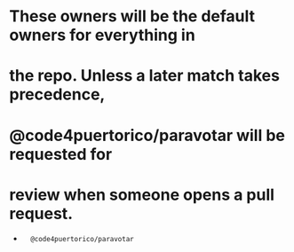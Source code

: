 # These owners will be the default owners for everything in

# the repo. Unless a later match takes precedence,

# @code4puertorico/paravotar will be requested for

# review when someone opens a pull request.

-       @code4puertorico/paravotar
